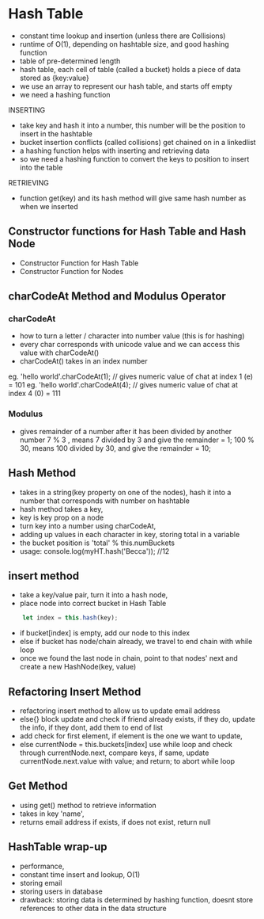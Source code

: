 # Hash Table
* constant time lookup and insertion (unless there are Collisions)
* runtime of O(1), depending on hashtable size, and good hashing function
* table of pre-determined length
* hash table, each cell of table (called a bucket) holds a piece of data stored as {key:value} 
* we use an array to represent our hash table, and starts off empty
* we need a hashing function

INSERTING
* take key and hash it into a number, this number will be the position to insert in the hashtable
* bucket insertion conflicts (called collisions) get chained on in a linkedlist
* a hashing function helps with inserting and retrieving data
* so we need a hashing function to convert the keys to position to insert into the table

RETRIEVING
* function get(key) and its hash method will give same hash number as when we inserted

## Constructor functions for Hash Table and Hash Node

* Constructor Function for Hash Table
* Constructor Function for Nodes

## charCodeAt Method and Modulus Operator

### charCodeAt
* how to turn a letter / character into number value (this is for hashing)
* every char corresponds with unicode value and we can access this value with charCodeAt()
* charCodeAt() takes in an index number

eg. 'hello world'.charCodeAt(1);  // gives numeric value of chat at index 1 (e) = 101
eg. 'hello world'.charCodeAt(4);  // gives numeric value of chat at index 4 (0) = 111

### Modulus
* gives remainder of a number after it has been divided by another number
7 % 3 , means 7 divided by 3 and give the remainder = 1;
100 % 30, means 100 divided by 30, and give the remainder = 10;

## Hash Method
* takes in a string(key property on one of the nodes), hash it into a number that corresponds with number on hashtable
* hash method takes a key, 
* key is key prop on a node
* turn key into a number using charCodeAt, 
* adding up values in each character in key, storing total in a variable
* the bucket position is 'total' % this.numBuckets
* usage: console.log(myHT.hash('Becca')); //12

## insert method
* take a key/value pair, turn it into a hash node,
* place node into correct bucket in Hash Table 
```js
    let index = this.hash(key);
```
* if bucket[index] is empty, add our node to this index
* else if bucket has node/chain already, we travel to end chain with while loop
* once we found the last node in chain, point to that nodes' next and create a new HashNode(key, value)

## Refactoring Insert Method
* refactoring insert method to allow us to update email address
* else{} block update and check if friend already exists, if they do, update the info, if they dont, add them to end of list
* add check for first element, if element is the one we want to update,
* else currentNode = this.buckets[index] use while loop and check through currentNode.next, compare keys, if same, update currentNode.next.value with value; and return; to abort while loop

## Get Method
* using get() method to retrieve information
* takes in key 'name', 
* returns email address if exists, if does not exist, return null

## HashTable wrap-up
* performance,
* constant time insert and lookup, O(1)
* storing email
* storing users in database
* drawback: storing data is determined by hashing function, doesnt store references to other data in the data structure
